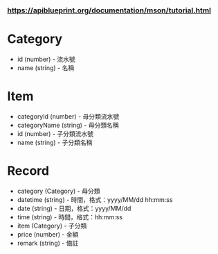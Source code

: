 ### https://apiblueprint.org/documentation/mson/tutorial.html

# Category

+ id (number) - 流水號
+ name (string) - 名稱

# Item

+ categoryId (number) - 母分類流水號
+ categoryName (string) - 母分類名稱
+ id (number) - 子分類流水號
+ name (string) - 子分類名稱

# Record

- category (Category) - 母分類
- datetime (string) - 時間，格式：yyyy/MM/dd hh:mm:ss
- date (string) - 日期，格式：yyyy/MM/dd
- time (string) - 時間，格式：hh:mm:ss
- item (Category) - 子分類
- price (number) - 金額
- remark (string) - 備註